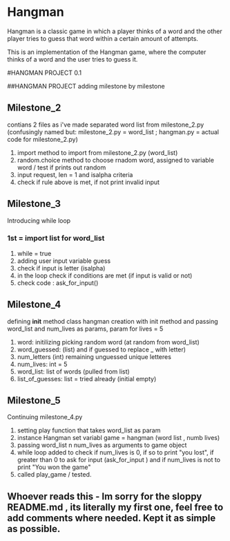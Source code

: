 # Hangman
Hangman is a classic game in which a player thinks of a word and the other player tries to guess that word within a certain amount of attempts.

This is an implementation of the Hangman game, where the computer thinks of a word and the user tries to guess it. 


#HANGMAN PROJECT 0.1

##HANGMAN PROJECT
adding milestone by milestone

## Milestone_2
contians 2 files as i've made separated word list from milestone_2.py (confusingly named but: milestone_2.py = word_list ; hangman.py = actual code for milestone_2.py)
1. import method to import from milestone_2.py (word_list) 
2. random.choice method to choose rnadom word, assigned to variable word / test if prints out random
3. input request, len = 1 and isalpha criteria
4. check if rule above is met, if not print invalid input

## Milestone_3
Introducing while loop
### 1st = import list for word_list
1. while = true 
2. adding user input variable guess
3. check if input is letter (isalpha)
4. in the loop check if conditions are met (if input is valid or not)
5. check code : ask_for_input()

## Milestone_4
defining __init__ method
class hangman creation  with init method and passing word_list and num_lives as params, param for lives = 5
1. word: initilizing picking random word (at random from word_list)
2. word_guessed: (list) and if guessed to replace _ with letter)
3. num_letters (int) remaining unguessed unique letteres
4. num_lives: int = 5
5. word_list: list of words (pulled from list)
6. list_of_guesses: list = tried already (initial empty)

## Milestone_5 
Continuing milestone_4.py 
1. setting play function that takes word_list as param
2. instance Hangman set variabl game = hangman (word list , numb lives)
3. passing word_list n num_lives as arguments to game object
4. while loop added to check if num_lives is 0, if so to print "you lost", if greater than 0 to ask for input (ask_for_input ) and if num_lives is not to print "You won the game"
5. called play_game / tested.

## Whoever reads this - Im sorry for the sloppy README.md , its literally my first one, feel free to add comments where needed. Kept it as simple as possible.
